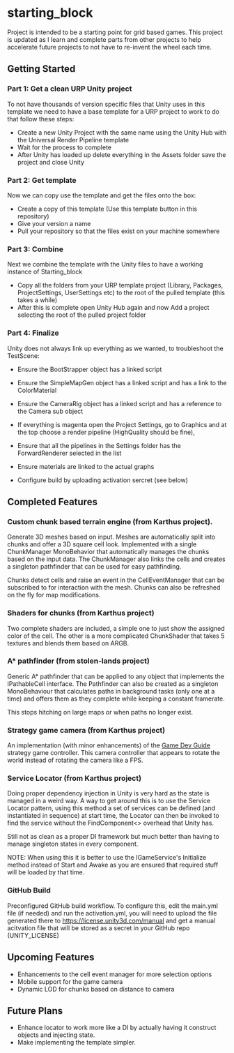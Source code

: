 # starting_block
Project is intended to be a starting point for grid based games.  This project is updated as I learn and complete parts from other projects to help accelerate future projects to not have to re-invent the wheel each time.

## Getting Started

### Part 1: Get a clean URP Unity project

To not have thousands of version specific files that Unity uses in this template we need to have a base template for a URP project to work to do that follow these steps:

- Create a new Unity Project with the same name using the Unity Hub with the Universal Render Pipeline template
- Wait for the process to complete 
- After Unity has loaded up delete everything in the Assets folder save the project and close Unity

### Part 2: Get template

Now we can copy use the template and get the files onto the box:

- Create a copy of this template (Use this template button in this repository)
- Give your version a name
- Pull your repository so that the files exist on your machine somewhere

### Part 3: Combine

Next we combine the template with the Unity files to have a working instance of Starting_block

- Copy all the folders from your URP template project (Library, Packages, ProjectSettings, UserSettings etc) to the root of the pulled template (this takes a while)
- After this is complete open Unity Hub again and now Add a project selecting the root of the pulled project folder

### Part 4: Finalize

Unity does not always link up everything as we wanted, to troubleshoot the TestScene:

- Ensure the BootStrapper object has a linked script
- Ensure the SimpleMapGen object has a linked script and has a link to the ColorMaterial
- Ensure the CameraRig object has a linked script and has a reference to the Camera sub object
- If everything is magenta open the Project Settings, go to Graphics and at the top choose a render pipeline (HighQuality should be fine), 
- Ensure that all the pipelines in the Settings folder has the ForwardRenderer selected in the list
- Ensure materials are linked to the actual graphs

- Configure build by uploading activation sercret (see below)

## Completed Features

### Custom chunk based terrain engine (from Karthus project).  

Generate 3D meshes based on input.  Meshes are automatically split into chunks and offer a 3D square cell look.  Implemented with a single ChunkManager MonoBehavior that automatically manages the chunks based on the input data.  The ChunkManager also links the cells and creates a singleton pathfinder that can be used for easy pathfinding.

Chunks detect cells and raise an event in the CellEventManager that can be subscribed to for interaction with the mesh.  Chunks can also be refreshed on the fly  for map modifications.

### Shaders for chunks (from Karthus project)

Two complete shaders are included, a simple one to just show the assigned color of the cell.  The other is a more complicated ChunkShader that takes 5 textures and blends them based on ARGB.

### A* pathfinder (from stolen-lands project)

Generic A* pathfinder that can be applied to any object that implements the IPathableCell interface.  The Pathfinder can also be created as a singleton MonoBehaviour that calculates paths in background tasks (only one at a time) and offers them as they complete while keeping a constant framerate.  

This stops hitching on large maps or when paths no longer exist.

### Strategy game camera (from Karthus project)

An implementation (with minor enhancements) of the [Game Dev Guide](https://www.youtube.com/watch?v=rnqF6S7PfFA) strategy game controller.  This camera controller that appears to rotate the world instead of rotating the camera like a FPS.

### Service Locator (from Karthus project)

Doing proper dependency injection in Unity is very hard as the state is managed in a weird way.  A way to get around this is to use the Service Locator pattern, using this method a set of services can be defined (and instantiated in sequence) at start time, the Locator can then be invoked to find the service without the FindComponent<> overhead that Unity has. 

Still not as clean as a proper DI framework but much better than having to manage singleton states in every component.  

NOTE: When using this it is better to use the IGameService's Initialize method instead of Start and Awake as you are ensured that required stuff will be loaded by that time.

### GitHub Build

Preconfigured GitHub build workflow.  To configure this, edit the main.yml file (if needed) and run the activation.yml, you will need to upload the file generated there to https://license.unity3d.com/manual and get a manual acitvation file that will be stored as a secret in your GitHub repo (UNITY_LICENSE)

## Upcoming Features

- Enhancements to the cell event manager for more selection options
- Mobile support for the game camera
- Dynamic LOD for chunks based on distance to camera

## Future Plans

- Enhance locator to work more like a DI by actually having it construct objects and injecting state.
- Make implementing the template simpler.
